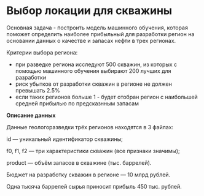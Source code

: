 # Выбор локации для скважины

Основная задача - построить модель машинного обучения, которая поможет определить наиболее прибыльный для разработки регион на основании данных о качестве и запасах нефти в трех регионах.

Критерии выбора региона:

- при разведке региона исследуют 500 скважин, из которых с помощью машинного обучения выбирают 200 лучших для разработки
- риск убытков от разработки скважин в регионе не должен превышать 2.5%
- если таких регионов больше 1 - будет отобран регион с наибольшей средней прибылью по предсказнным запасам

__Описание данных__

Данные геологоразведки трёх регионов находятся в  3 файлах: 

id — уникальный идентификатор скважины;

f0, f1, f2 — три характеристики скважин (все признаки значимы);

product — объём запасов в скважине (тыс. баррелей).

Бюджет на разработку скважин в регионе — 10 млрд рублей.

Одна тысяча баррелей сырья приносит прибыль 450 тыс. рублей.
